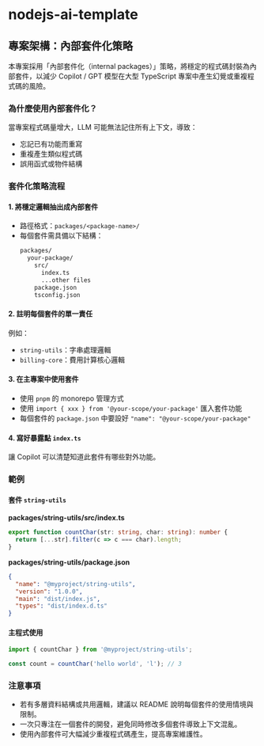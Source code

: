 # nodejs-ai-template

## 專案架構：內部套件化策略

本專案採用「內部套件化（internal packages）」策略，將穩定的程式碼封裝為內部套件，以減少 Copilot / GPT 模型在大型 TypeScript 專案中產生幻覺或重複程式碼的風險。

### 為什麼使用內部套件化？

當專案程式碼量增大，LLM 可能無法記住所有上下文，導致：
- 忘記已有功能而重寫
- 重複產生類似程式碼
- 誤用函式或物件結構

### 套件化策略流程

#### 1. 將穩定邏輯抽出成內部套件
- 路徑格式：`packages/<package-name>/`
- 每個套件需具備以下結構：
  ```bash
  packages/
    your-package/
      src/
        index.ts
        ...other files
      package.json
      tsconfig.json
  ```

#### 2. 註明每個套件的單一責任
例如：
- `string-utils`：字串處理邏輯
- `billing-core`：費用計算核心邏輯

#### 3. 在主專案中使用套件
- 使用 `pnpm` 的 monorepo 管理方式
- 使用 `import { xxx } from '@your-scope/your-package'` 匯入套件功能
- 每個套件的 `package.json` 中要設好 `"name": "@your-scope/your-package"`

#### 4. 寫好暴露點 `index.ts`
讓 Copilot 可以清楚知道此套件有哪些對外功能。

### 範例

#### 套件 `string-utils`

**packages/string-utils/src/index.ts**
```ts
export function countChar(str: string, char: string): number {
  return [...str].filter(c => c === char).length;
}
```

**packages/string-utils/package.json**
```json
{
  "name": "@myproject/string-utils",
  "version": "1.0.0",
  "main": "dist/index.js",
  "types": "dist/index.d.ts"
}
```

#### 主程式使用
```ts
import { countChar } from '@myproject/string-utils';

const count = countChar('hello world', 'l'); // 3
```

### 注意事項
- 若有多層資料結構或共用邏輯，建議以 README 說明每個套件的使用情境與限制。
- 一次只專注在一個套件的開發，避免同時修改多個套件導致上下文混亂。
- 使用內部套件可大幅減少重複程式碼產生，提高專案維護性。
